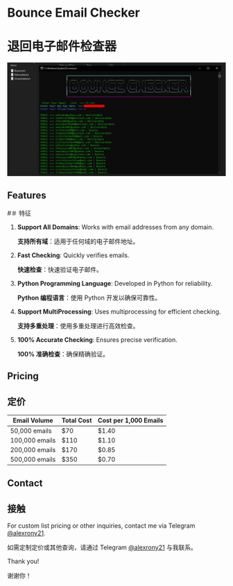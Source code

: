# Bounce Email Checker
# 退回电子邮件检查器

![image](https://raw.githubusercontent.com/alexrony21/Bounce-Email-Checker/main/Bounce_Email_Checker.png)

## Features
#＃ 特征

1. **Support All Domains**: Works with email addresses from any domain.

   **支持所有域**：适用于任何域的电子邮件地址。
   
2. **Fast Checking**: Quickly verifies emails.

    **快速检查**：快速验证电子邮件。
  
3. **Python Programming Language**: Developed in Python for reliability.

    **Python 编程语言**：使用 Python 开发以确保可靠性。
  
4. **Support MultiProcessing**: Uses multiprocessing for efficient checking.

    **支持多重处理**：使用多重处理进行高效检查。
  
5. **100% Accurate Checking**: Ensures precise verification.

    **100% 准确检查**：确保精确验证。

## Pricing
## 定价

| **Email Volume**  | **Total Cost** | **Cost per 1,000 Emails** |
|-------------------|----------------|---------------------------|
| 50,000 emails     | $70            | $1.40                     |
| 100,000 emails    | $110           | $1.10                     |
| 200,000 emails    | $170           | $0.85                     |
| 500,000 emails    | $350           | $0.70                     |

## Contact
## 接触

For custom list pricing or other inquiries, contact me via Telegram [@alexrony21](https://t.me/alexrony21).

如需定制定价或其他查询，请通过 Telegram [@alexrony21](https://t.me/alexrony21) 与我联系。


Thank you!

谢谢你！
